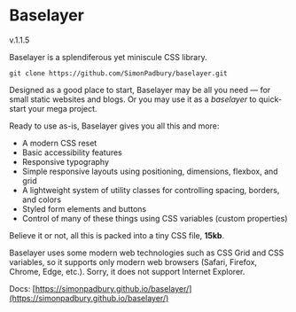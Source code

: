 # Baselayer

v.1.1.5

Baselayer is a splendiferous yet miniscule CSS library.

```
git clone https://github.com/SimonPadbury/baselayer.git
```

Designed as a good place to start, Baselayer may be all you need — for small static websites and blogs. Or you may use it as a _baselayer_ to quick-start your mega project.

Ready to use as-is, Baselayer gives you all this and more:

* A modern CSS reset
* Basic accessibility features
* Responsive typography
* Simple responsive layouts using positioning, dimensions, flexbox, and grid
* A lightweight system of utility classes for controlling spacing, borders, and colors
* Styled form elements and buttons
* Control of many of these things using CSS variables (custom properties)

Believe it or not, all this is packed into a tiny CSS file, **15kb**.

Baselayer uses some modern web technologies such as CSS Grid and CSS variables, so it supports only modern web browsers (Safari, Firefox, Chrome, Edge, etc.). Sorry, it does not support Internet Explorer.

Docs: [https://simonpadbury.github.io/baselayer/](https://simonpadbury.github.io/baselayer/)